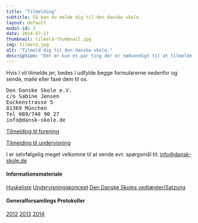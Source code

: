 ```yaml
---
title: "Tilmelding"
subtitle: Så kan du melde dig til den danske skole.
layout: default
modal-id: 3
date: 2014-07-17
thumbnail: tilmeld-thumbnail.jpg
img: tilmeld.jpg
alt: "Tilmeld dig til den danske skole."
description: "Det er kun et par ting der er nødvendigt til at tilmelde jer til danskskolen. Her finder du detailjerne og blanket."
---
```

 

Hvis I vil tilmelde jer, bedes I udfylde begge formularerne nedenfor og sende, maile eller faxe dem til os.

<pre>
Den Danske Skole e.V. 
c/o Sabine Jensen 
Euckenstrasse 5 
81369 München
Tel 089/740 90 27
info@dansk-skole.de
</pre>

<p><a href="files/1_Vereinsbeitrittserklaerung_2012.doc" type="button" class="btn btn-xl"><i class="fa fa-check-square"></i> Tilmelding til forening</a></p>
<p><a href="files/1_Unterrichtsvertrag_20142015.pdf" type="button" class="btn btn-xl"><i class="fa fa-check-square"></i> Tilmelding til undervisning</a></p>

I er selvfølgelig meget velkomne til at sende evt. spørgsmål til: <a href="mailto:info@dansk-skole.de">info@dansk-skole.de</a>

#### Informationsmateriale
 
<a href="files/Huskeliste_Den_Danske_Skole.doc" type="button" class="btn btn-default"><i class="fa fa-download"></i> Huskeliste</a>
<a href="files/koncept_dk-skole.doc" type="button" class="btn btn-default"><i class="fa fa-download"></i> Undervisningskoncept</a>
<a href="files/SatzungMai2010.doc" type="button" class="btn btn-default"><i class="fa fa-download"></i> Den Danske Skoles vedtægter/Satzung</a>

<!-- <a href="files/1_Vereinsbeitrittserklaerung_2012.doc">Tilmelding til forening</a><br>
<a href="files/1_Unterrichtsvertrag_20142015.pdf">Tilmelding til undervisning 2014/2015</a><br>
 -->
<!-- <a href="files/Huskeliste_Den_Danske_Skole.doc">Huskeliste</a><br>
<a href="files/koncept_dk-skole.doc">Undervisningskoncept</a><br>
<a href="files/SatzungMai2010.doc">Den Danske Skoles vedtægter/Satzung</a> 
 --> 

#### Generalforsamlings Protokoller

<a href="files/2012Mitgliederversammlung.doc" type="button" class="btn btn-default"><i class="fa fa-download"></i> 2012</a>
<a href="files/2013_Protokoll_Mitgliederversammlung.pdf" type="button" class="btn btn-default"><i class="fa fa-download"></i> 2013</a>
<a href="files/2014_Protokoll_Mitgliederversammlung.pdf" type="button" class="btn btn-default"><i class="fa fa-download"></i> 2014</a>
 
<!-- <a href="files/2012Mitgliederversammlung.doc">Protokol 2012</a><br>
<a href="files/2013_Protokoll_Mitgliederversammlung.pdf">Protokol 2013</a><br>
<a href="files/2014_Protokoll_Mitgliederversammlung.pdf">Protokol 2014</a>
 -->
